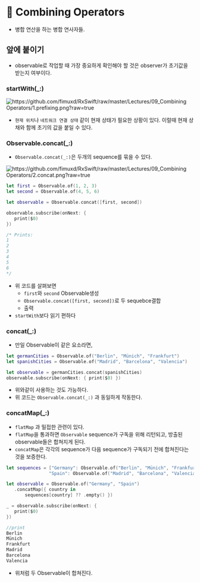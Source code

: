 # 💠 Combining Operators

- 병합 연산을 하는 병합 연사자들.

## 앞에 붙이기

- observable로 작업할 때 가장 중요하게 확인해야 할 것은 observer가 초기값을 받는지 여부이다.

### startWith(_:)

![https://github.com/fimuxd/RxSwift/raw/master/Lectures/09_Combining Operators/1.prefixing.png?raw=true](https://github.com/fimuxd/RxSwift/raw/master/Lectures/09_Combining%20Operators/1.prefixing.png?raw=true)

- `현재 위치`나 `네트워크 연결 상태` 같이 현재 상태가 필요한 상황이 있다. 이럴때 현재 상채와 함께 초기의 값을 붙일 수 있다.

### Observable.concat(_:)

- `Observable.concat(_:)`은 두개의 sequence를 묶을 수 있다.

![https://github.com/fimuxd/RxSwift/raw/master/Lectures/09_Combining Operators/2.concat.png?raw=true](https://github.com/fimuxd/RxSwift/raw/master/Lectures/09_Combining%20Operators/2.concat.png?raw=true)

```swift
let first = Observable.of(1, 2, 3)
let second = Observable.of(4, 5, 6)

let observable = Observable.concat([first, second])

observable.subscribe(onNext: {
   print($0)
})

/* Prints:
1
2
3
4
5
6
*/
```

- 위 코드를 살펴보면
  - `first`와 `second` Observable생성
  - `Observable.concat([first, second])`로 두 sequebce결합
  - 출력
- `startWith`보다 읽기 편하다

### concat(_:)

- 만일 Observable이 같은 요소라면,

```swift
let germanCities = Observable.of("Berlin", "Münich", "Frankfurt")
let spanishCities = Observable.of("Madrid", "Barcelona", "Valencia")

let observable = germanCities.concat(spanishCities)
observable.subscribe(onNext: { print($0) })
```

- 위와같이 사용하는 것도 가능하다.
- 위 코드는 `Observable.concat(_:)` 과 동일하게 작동한다.

### concatMap(_:)

- `flatMap` 과 밀접한 관련이 있다.
- `flatMap`을 통과하면 `Observable` sequence가 구독을 위해 리턴되고, 방출된 observable들은 합쳐지게 된다.
- `concatMap`은 각각의 sequence가 다음 sequence가 구독되기 전에 합쳐진다는 것을 보증한다.

```swift
let sequences = ["Germany": Observable.of("Berlin", "Münich", "Frankfurt"),
                "Spain": Observable.of("Madrid", "Barcelona", "Valencia")]

let observable = Observable.of("Germany", "Spain")
   .concatMap({ country in
       sequences[country] ?? .empty() })

_ = observable.subscribe(onNext: {
   print($0)
})

//print
Berlin
Münich
Frankfurt
Madrid
Barcelona
Valencia
```

- 위처럼 두 Observable이 합쳐진다.
